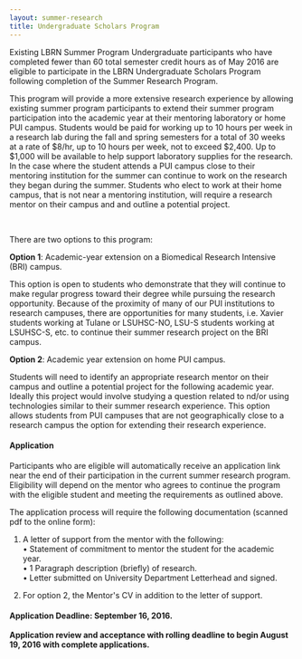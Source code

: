 ```yaml
---
layout: summer-research
title: Undergraduate Scholars Program
---
```


Existing LBRN Summer Program Undergraduate participants who have completed fewer than 60 total semester credit hours as of May 2016 are eligible to participate in the LBRN Undergraduate Scholars Program following completion of the Summer Research Program.

This program will provide a more extensive research experience by allowing existing summer program participants to extend their summer program participation into the academic year at their mentoring laboratory or home PUI campus. Students would be paid for working up to 10 hours per week in a research lab during the fall and spring semesters for a total of 30 weeks at a rate of $8/hr, up to 10 hours per week, not to exceed $2,400. Up to $1,000 will be available to help support laboratory supplies for the research. In the case where the student attends a PUI campus close to their mentoring institution for the summer can continue to work on the research they began during the summer. Students who elect to work at their home campus, that is not near a mentoring institution, will require a research mentor on their campus and and outline a potential project.

<br>

There are two options to this program:  

**Option 1**: Academic-year extension on a Biomedical Research Intensive (BRI) campus.

This option is open to students who demonstrate that they will continue to make regular progress toward their degree while pursuing the research opportunity. Because of the proximity of many of our PUI institutions to research campuses, there are opportunities for many students, i.e. Xavier students working at Tulane or LSUHSC-NO, LSU-S students working at LSUHSC-S, etc. to continue their summer research project on the BRI campus.  

**Option 2**: Academic year extension on home PUI campus. 

Students will need to identify an appropriate research mentor on their campus and outline a potential project for the following academic year. Ideally this project would involve studying a question related to nd/or using technologies similar to their summer research experience. This option allows students from PUI campuses that are not geographically close to a research campus the option for extending their research experience.  


#### **Application** ####

Participants who are eligible will automatically receive an application link near the end of their participation in the current summer research program. Eligibility will depend on the mentor who agrees to continue the program with the eligible student and meeting the requirements as outlined above.

The application process will require the following documentation (scanned pdf to the online form):

1. A letter of support from the mentor with the following:  
	• Statement of commitment to mentor the student for the academic year.  
	• 1 Paragraph description (briefly) of research.  
	• Letter submitted on University Department Letterhead and signed.  

2. For option 2, the Mentor's CV in addition to the letter of support.  

<div class="alert alert-warning alert-block">
  <h4><strong>Application Deadline: September 16, 2016.<br><br>
  Application review and acceptance with rolling deadline to begin August 19, 2016 with complete applications.</strong></h4>
</div

